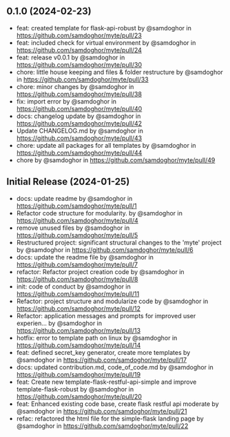 ## 0.1.0 (2024-02-23)

* feat: created template for flask-api-robust by @samdoghor in <https://github.com/samdoghor/myte/pull/23>
* feat: included check for virtual environment by @samdoghor in <https://github.com/samdoghor/myte/pull/24>
* feat: release v0.0.1 by @samdoghor in <https://github.com/samdoghor/myte/pull/30>
* chore: little house keeping and files & folder restructure by @samdoghor in <https://github.com/samdoghor/myte/pull/33>
* chore: minor changes by @samdoghor in <https://github.com/samdoghor/myte/pull/38>
* fix: import error by @samdoghor in <https://github.com/samdoghor/myte/pull/40>
* docs: changelog update by @samdoghor in <https://github.com/samdoghor/myte/pull/42>
* Update CHANGELOG.md by @samdoghor in <https://github.com/samdoghor/myte/pull/43>
* chore: update all packages for all templates by @samdoghor in <https://github.com/samdoghor/myte/pull/44>
* chore by @samdoghor in <https://github.com/samdoghor/myte/pull/49>

## Initial Release (2024-01-25)

* docs: update readme by @samdoghor in <https://github.com/samdoghor/myte/pull/1>
* Refactor code structure for modularity. by @samdoghor in <https://github.com/samdoghor/myte/pull/4>
* remove unused files by @samdoghor in <https://github.com/samdoghor/myte/pull/5>
* Restructured project: significant structural changes to the 'myte' project by @samdoghor in <https://github.com/samdoghor/myte/pull/6>
* docs: update the readme file by @samdoghor in <https://github.com/samdoghor/myte/pull/7>
* refactor: Refactor project creation code by @samdoghor in <https://github.com/samdoghor/myte/pull/8>
* init: code of conduct by @samdoghor in <https://github.com/samdoghor/myte/pull/11>
* Refactor: project structure and modularize code by @samdoghor in <https://github.com/samdoghor/myte/pull/12>
* Refactor: application messages and prompts for improved user experien… by @samdoghor in <https://github.com/samdoghor/myte/pull/13>
* hotfix: error to template path on linux by @samdoghor in <https://github.com/samdoghor/myte/pull/14>
* feat: defined secret_key generator, create more templates by @samdoghor in <https://github.com/samdoghor/myte/pull/17>
* docs: updated contribution.md, code_of_code.md by @samdoghor in <https://github.com/samdoghor/myte/pull/19>
* feat: Create new template-flask-restful-api-simple and improve template-flask-robust by @samdoghor in <https://github.com/samdoghor/myte/pull/20>
* feat: Enhanced existing code base, create flask restful api moderate by @samdoghor in <https://github.com/samdoghor/myte/pull/21>
* refac: refactored the html file for the simple-flask landing page by @samdoghor in <https://github.com/samdoghor/myte/pull/22>
